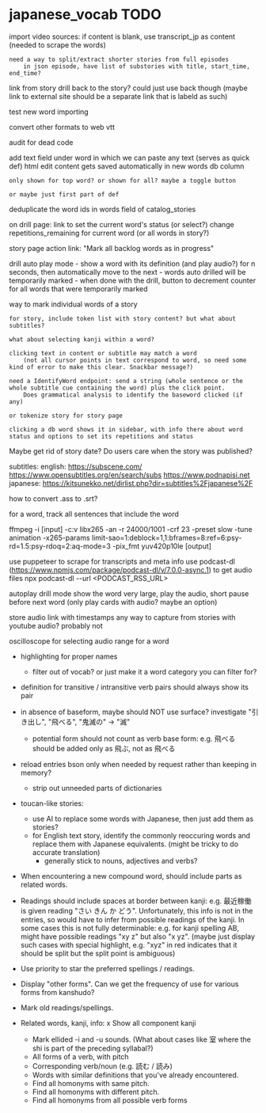 # japanese_vocab TODO

import video sources:
    if content is blank, use transcript_jp as content (needed to scrape the words)

    need a way to split/extract shorter stories from full episodes
        in json episode, have list of substories with title, start_time, end_time?


link from story drill back to the story? could just use back though
(maybe link to external site should be a separate link that is labeld as such)

test new word importing
    
convert other formats to web vtt

audit for dead code

add text field under word in which we can paste any text (serves as quick def)
    html edit content
    gets saved automatically in new words db column

    only shown for top word? or shown for all? maybe a toggle button

    or maybe just first part of def

deduplicate the word ids in words field of catalog_stories

on drill page: 
    link to set the current word's status (or select?)
    change repetitions_remaining for current word (or all words in story?)

story page action link: "Mark all backlog words as in progress"

drill auto play mode
    - show a word with its definition (and play audio?) for n seconds, then automatically move to the next
    - words auto drilled will be temporarily marked
    - when done with the drill, button to decrement counter for all words that were temporarily marked


way to mark individual words of a story

    for story, include token list with story content? but what about subtitles?

    what about selecting kanji within a word?

    clicking text in content or subtitle may match a word
        (not all cursor points in text correspond to word, so need some kind of error to make this clear. Snackbar message?)

    need a IdentifyWord endpoint: send a string (whole sentence or the whole subtitle cue containing the word) plus the click point.
        Does grammatical analysis to identify the baseword clicked (if any)

    or tokenize story for story page
    
    clicking a db word shows it in sidebar, with info there about word status and options to set its repetitions and status

 

Maybe get rid of story date? Do users care when the story was published?


subtitles: 
    english: https://subscene.com/   https://www.opensubtitles.org/en/search/subs   https://www.podnapisi.net
    japanese: https://kitsunekko.net/dirlist.php?dir=subtitles%2Fjapanese%2F 

how to convert .ass to .srt?

for a word, track all sentences that include the word


ffmpeg -i [input] -c:v libx265 -an -r 24000/1001 -crf 23 -preset slow -tune animation -x265-params limit-sao=1:deblock=1,1:bframes=8:ref=6:psy-rd=1.5:psy-rdoq=2:aq-mode=3 -pix_fmt yuv420p10le [output]


use puppeteer to scrape for transcripts and meta info
use podcast-dl (https://www.npmjs.com/package/podcast-dl/v/7.0.0-async.1) to get audio files
    npx podcast-dl --url <PODCAST_RSS_URL>

autoplay drill mode
    show the word very large, play the audio, short pause before next word
        (only play cards with audio? maybe an option)


store audio link with timestamps
    any way to capture from stories with youtube audio? probably not

oscilloscope for selecting audio range for a word

<audio id="audio" src="test.mp3"></audio>
<script type="text/javascript">
    var context = new webkitAudioContext;
    var el = document.getElementById('audio');
    var source = context.createMediaElementSource(el);
    source.connect(context.destination);
    el.play();
</script>















- highlighting for proper names
    - filter out of vocab? or just make it a word category you can filter for?
  
- definition for transitive / intransitive verb pairs should always show its pair

- in absence of baseform, maybe should NOT use surface? investigate "引き出し", "飛べる", "鬼滅の" -> "滅"
    - potential form should not count as verb base form: e.g. 飛べる should be added only as 飛ぶ, not as 飛べる

- reload entries bson only when needed by request rather than keeping in memory?
    - strip out unneeded parts of dictionaries

- toucan-like stories:
    - use AI to replace some words with Japanese, then just add them as stories?
    - for English text story, identify the commonly reoccuring words and replace them with Japanese equivalents. (might be tricky to do accurate translation)
        - generally stick to nouns, adjectives and verbs?

- When encountering a new compound word, should include parts as related words.

- Readings should include spaces at border between kanji: e.g. 最近稼働 is given reading "さい きん か どう". Unfortunately, this info is not in the entries, so would have to infer from possible readings of the kanji. In some cases this is not fully determinable: e.g. for kanji spelling AB, might have possible readings "xy z" but also "x yz". (maybe just display such cases with special highlight, e.g. "xyz" in red indicates that it should be split but the split point is ambiguous)
- Use priority to star the preferred spellings / readings.
- Display "other forms". Can we get the frequency of use for various forms from kanshudo?
- Mark old readings/spellings.
- Related words, kanji, info:
    x Show all component kanji
    - Mark ellided -i and -u sounds. (What about cases like 室 where the shi is part of the preceding syllabal?)
    - All forms of a verb, with pitch
    - Corresponding verb/noun (e.g. 読む / 読み)
    - Words with similar definitions that you've already encountered.
    - Find all homonyms with same pitch.
    - Find all homonyms with different pitch.
    - Find all homonyms from all possible verb forms